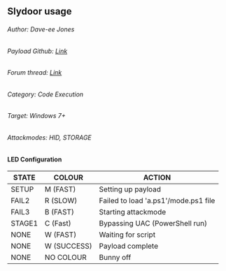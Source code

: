 ## Slydoor usage
###### Author: Dave-ee Jones
###### Payload Github: [Link](https://github.com/Dave-ee/Slydoor)
###### Forum thread: [Link](https://forums.hak5.org/topic/41049-payload-slydoor/)
###### Category: Code Execution
###### Target: Windows 7+
###### Attackmodes: HID, STORAGE

#### LED Configuration
| STATE  | COLOUR      | ACTION                                  |
| ------ | ----------- | --------------------------------------- |
| SETUP  | M (FAST)    | Setting up payload                      |
| FAIL2  | R (SLOW)    | Failed to load 'a.ps1'/mode.ps1 file    |
| FAIL3  | B (FAST)    | Starting attackmode                     |
| STAGE1 | C (Fast)    | Bypassing UAC (PowerShell run)          |
| NONE   | W (FAST)    | Waiting for script                      |
| NONE   | W (SUCCESS) | Payload complete                        |
| NONE   | NO COLOUR   | Bunny off                               |
